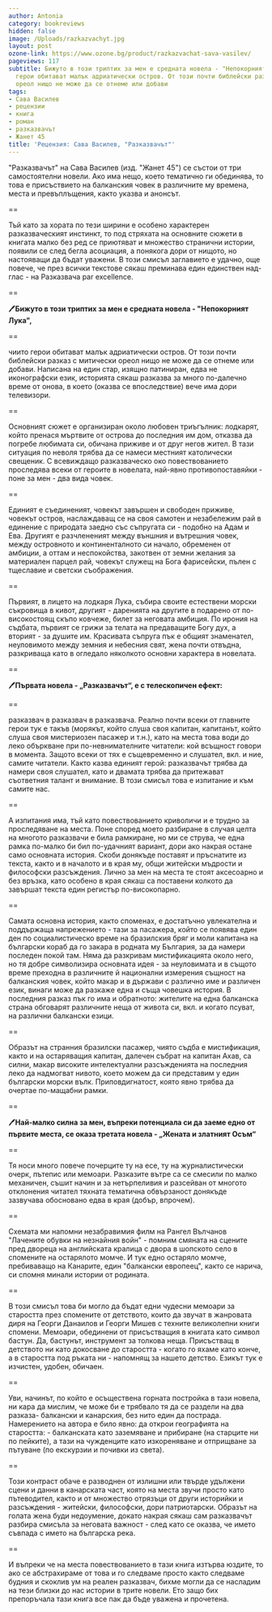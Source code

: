 ```yaml
---
author: Antonia
category: bookreviews
hidden: false
image: /Uploads/razkazvachyt.jpg
layout: post
ozone-link: https://www.ozone.bg/product/razkazvachat-sava-vasilev/
pageviews: 117
subtitle: Бижуто в този триптих за мен е средната новела - "Непокорният Лука", чиито
  герои обитават малък адриатически остров. От този почти библейски разказ с митически
  ореол нищо не може да се отнеме или добави
tags:
- Сава Василев
- рецензии
- книга
- роман
- разказвачът
- Жанет 45
title: 'Рецензия: Сава Василев, "Разказвачът"'
---
```


"Разказвачът" на Сава Василев (изд. "Жанет 45") се състои от три самостоятелни новели. Ако има нещо, което тематично ги обединява, то това е присъствието на балканския човек в различните му времена, места и превъплъщения, както указва и анонсът. 

\==

Тъй като за хората по тези ширини е особено характерен разказваческият инстинкт, то под стряхата на основните сюжети в книгата малко без ред се приютяват и множество странични истории, появили се след бегла асоциация, а понякога дори от нищото, но настояващи да бъдат уважени. В този смисъл заглавието е удачно, още повече, че през всички текстове сякаш преминава един единствен над-глас - на Разказвача par excellence.

\==

🖊**Бижуто в този триптих за мен е средната новела - "Непокорният Лука",**

\==

чиито герои обитават малък адриатически остров. От този почти библейски разказ с митически ореол нищо не може да се отнеме или добави. Написана на един стар, изящно патиниран, едва не иконографски език, историята сякаш разказва за много по-далечно време от онова, в което (оказва се впоследствие) вече има дори телевизори. 

\==

Основният сюжет е организиран около любовен триъгълник: лодкарят, който пренася мъртвите от острова до последния им дом, отказва да погребе любимата си, обичана приживе и от друг негов жител. В тази ситуация по неволя трябва да се намеси местният католически свещеник. С всевиждащо разказваческо око повествованието проследява всеки от героите в новелата, най-явно противопоставяйки - поне за мен - два вида човек.

\==

Единият е съединеният, човекът завършен и свободен приживе, човекът остров, наслаждаващ се на своя самотен и незабележим рай в единение с природата заедно със съпругата си - подобно на Адам и Ева. Другият е разчлененият между външния и вътрешния човек, между островното и континенталното си начало, обременен от амбиции, а оттам и неспокойства, закотвен от земни желания за материален парцел рай, човекът служещ на Бога фарисейски, пълен с тщеславие и светски съображения. 

\==

Първият, в лицето на лодкаря Лука, събира своите естествени морски съкровища в кивот, другият - даренията на другите в подарено от по-високостоящ скъпо ковчеже, билет за неговата амбиция. По ирония на съдбата, първият се грижи за телата на предаващите Богу дух, а вторият - за душите им. Красивата съпруга пък е общият знаменател, неуловимото между земния и небесния свят, жена почти отвъдна, разкриваща като в огледало няколкото основни характера в новелата.

\==

🖊**Първата новела - „Разказвачът“, е с телескопичен ефект:**

\==

разказвач в разказвач в разказвача. Реално почти всеки от главните герои тук е такъв (морякът, който слуша своя капитан, капитанът, който слуша своя мистериозен пасажер и т.н.), като на места това води до леко объркване при по-невнимателните читатели: кой всъщност говори в момента. Защото всеки от тях е същевременно и слушател, вкл. и ние, самите читатели. Както казва единият герой: разказвачът трябва да намери своя слушател, като и двамата трябва да притежават съответния талант и внимание. В този смисъл това е изпитание и към самите нас.

\==

А изпитания има, тъй като повествованието криволичи и е трудно за проследяване на места. Поне според моето разбиране в случая целта на многото разказвачи е била рамкиране, но ми се струва, че една рамка по-малко би бил по-удачният вариант, дори ако накрая остане само основната история. Скоби донякъде поставят и пръснатите из текста, както и в началото и в края му, общи житейски мъдрости и философски разсъждения. Лично за мен на места те стоят аксесоарно и без връзка, като особено в края сякаш са поставени колкото да завършат текста един регистър по-високопарно.

\==

Самата основна история, както споменах, е достатъчно увлекателна и поддържаща напрежението - тази за пасажера, който се появява един ден по социалистическо време на бразилския бряг и моли капитана на български кораб да го закара в родната му България, за да намери последен покой там. Няма да разкривам мистификацията около него, но тя добре символизира основната идея - за неуловимата и в същото време преходна в различните й национални измерения същност на балканския човек, който макар и в държави с различно име и различен език, винаги може да разкаже една и съща човешка история. В последния разказ пък го има и обратното: жителите на една балканска страна обговарят различните неща от живота си, вкл. и когато псуват, на различни балкански езици.

\==

Образът на странния бразилски пасажер, чиято съдба е мистификация, както и на остаряващия капитан, далечен събрат на капитан Ахав, са силни, макар високите интелектуални разсъжденията на последния леко да надмогват нивото, което можем да си представим у един български морски вълк. Приповдигнатост, която явно трябва да очертае по-мащабни рамки.

\==

🖊**Най-малко силна за мен, въпреки потенциала си да заеме едно от първите места, се оказа третата новела - „Жената и златният Осъм“**

\==

Тя носи много повече почерците ту на есе, ту на журналистически очерк, пътепис или мемоари. Разказите вътре са се смесили по малко механичен, съшит начин и за нетърпеливия и разсейван от многото отклонения читател тяхната тематична обвързаност донякъде зазвучава обосновано едва в края (добър, впрочем). 

\==

Схемата ми напомни незабравимия филм на Рангел Вълчанов "Лачените обувки на незнайния войн" - помним смяната на сцените пред двореца на английската кралица с двора в шопското село в спомените на остарялото момче. И тук едно остаряло момче, пребиваващо на Канарите, един "балкански европеец", както се нарича, си спомня минали истории от родината.

\==

В този смисъл това би могло да бъдат едни чудесни мемоари за старостта през спомените от детството, които да звучат в жанровата диря на Георги Данаилов и Георги Мишев с техните великолепни книги спомени. Мемоари, обединени от присъстващия в книгата като символ бастун. Да, бастунът, инструмент за толкова неща. Присъстващ в детството ни като докосване до старостта - когато го яхаме като конче, а в старостта под ръката ни - напомнящ за нашето детство. Езикът тук е изчистен, удобен, обичаен.

\==

Уви, начинът, по който е осъществена горната постройка в тази новела, ни кара да мислим, че може би е трябвало тя да се раздели на два разказа- балкански и канарския, без нито един да пострада. Намерението на автора е било явно: да открои географията на старостта: - балканската като заземяване и прибиране (на старците ни по пейките), а тази на чужденците като изкореняване и отприщване за пътуване (по екскурзии и почивки из света). 

\==

Този контраст обаче е разводнен от излишни или твърде удължени сцени и данни в канарската част, която на места звучи просто като пътеводител, както и от множество отрязъци от други историйки и разсъждения - житейски, философски, дори патриотарски. Образът на голата жена буди недоумение, докато накрая сякаш сам разказвачът разбира смисъла за неговата важност - след като се оказва, че името съвпада с името на българска река.

\==

И въпреки че на места повествованието в тази книга изтърва юздите, то ако се абстрахираме от това и го следваме просто както следваме будния и скоклив ум на реален разказвач, бихме могли да се насладим на тези близки до нас истории в трите новели. Ето защо бих препоръчала тази книга все пак да бъде уважена и прочетена.